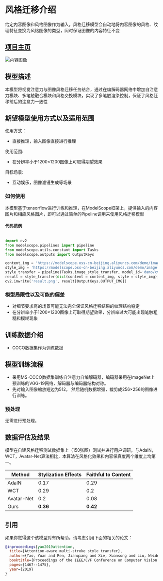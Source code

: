 
# 风格迁移介绍

给定内容图像和风格图像作为输入，风格迁移模型会自动地将内容图像的风格、纹理特征变换为风格图像的类型，同时保证图像的内容特征不变

## [项目主页](https://sites.google.com/view/yuanyao/attention-aware-multi-stroke-style-transfer)

![内容图像](https://modelscope.cn/api/v1/models/damo/cv_aams_style-transfer_damo/repo?Revision=master&FilePath=description/showcase_small.jpg&View=true)


## 模型描述

本模型将视觉注意力与图像风格迁移任务结合，通过在编解码器网络中增加自注意力模块、多笔触融合模块和风格交换模块，实现了多笔触渲染控制，保证了风格迁移前后的注意力一致性

## 期望模型使用方式以及适用范围

使用方式：
- 直接推理，输入图像直接进行推理

使用范围:
- 在分辨率小于1200×1200图像上可取得期望效果

目标场景:
- 互动娱乐，图像滤镜生成等场景

### 如何使用

本模型基于tensorflow进行训练和推理，在ModelScope框架上，提供输入的内容图片和相应风格图片，即可以通过简单的Pipeline调用来使用风格迁移模型

#### 代码范例
```python

import cv2
from modelscope.pipelines import pipeline
from modelscope.utils.constant import Tasks
from modelscope.outputs import OutputKeys

content_img = 'https://modelscope.oss-cn-beijing.aliyuncs.com/demo/image-style-transfer/style_transfer_content.jpg'
style_img = 'https://modelscope.oss-cn-beijing.aliyuncs.com/demo/image-style-transfer/style_transfer_style.jpg'
style_transfer = pipeline(Tasks.image_style_transfer, model_id='damo/cv_aams_style-transfer_damo')
result = style_transfer(dict(content = content_img, style = style_img))
cv2.imwrite('result.png', result[OutputKeys.OUTPUT_IMG])

```

### 模型局限性以及可能的偏差
- 对细节要求高的场景可能无法完全保证风格迁移结果的纹理结构稳定
- 在分辨率小于1200×1200图像上可取得期望效果，分辨率过大可能出现笔触粗糙和模糊现象

## 训练数据介绍
- COCO数据集作为训练数据


## 模型训练流程
- 采用MS-COCO数据集训练自注意力自编解码器，编码器采用在ImageNet上预训练的VGG-19网络，解码器与编码器结构对称。
- 先对输入图像缩放短边为512， 然后随机数据增强，裁剪成256×256的图像进行训练。

### 预处理
无需进行预处理。

## 数据评估及结果
模型在自建风格迁移测试数据集上（150张图）测试并进行用户调研，与AdaIN，WCT，Avatar-Net算法相比，本算法在风格化效果和内容保真度两个维度上均第一。

| Method | Stylization Effects | Faithful to Content | 
| ------------ | ------------ | ------------ |  
| AdaIN | 0.17 | 0.29 | 
| WCT | 0.29  |  0.2|
| Avatar-Net | 0.2 | 0.08 | 
| Ours | **0.36** | **0.42** |


## 引用
如果你觉得这个该模型对有所帮助，请考虑引用下面的相关的论文：

```BibTeX
@inproceedings{yao2019attention,
  title={Attention-aware multi-stroke style transfer},
  author={Yao, Yuan and Ren, Jianqiang and Xie, Xuansong and Liu, Weidong and Liu, Yong-Jin and Wang, Jun},
  booktitle={Proceedings of the IEEE/CVF Conference on Computer Vision and Pattern Recognition},
  pages={1467--1475},
  year={2019}
}
```
